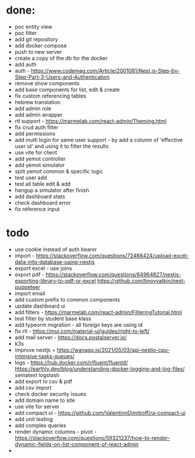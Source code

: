# done:
* poc entity view
* poc filter
* add git repository
* add docker compose
* push to new server
* create a copy of the db for the docker
* add auth
* auth - https://www.codemag.com/Article/2001081/Nest.js-Step-by-Step-Part-3-Users-and-Authentication
* remove show components
* add base components for list, edit & create
* fix custom referencing tables
* hebrew translation
* add admin role
* add admin wrapper
* rtl support - https://marmelab.com/react-admin/Theming.html
* fix crud auth filter
* add permissions
* add multi login for same user support - by add a column of 'effective user id' and using it to filter the results
* use vite for client
* add yemot controller
* add yemot simulator
* split yemot common & specific logic
* test user add
* test all table edit & add
* hangup a simulator after finish
* add dashboard stats
* check dashboard error
* fix reference input

# todo
* use cookie instead of auth bearer
* import - https://stackoverflow.com/questions/72488424/upload-excel-data-into-database-using-nestjs
* export excel - use joins
* export pdf - https://stackoverflow.com/questions/64964827/nestjs-exporting-library-to-pdf-or-excel
https://github.com/tinovyatkin/nest-puppeteer
* import email
* add custom prefix to common components
* update dashboard ui
* add filters - https://marmelab.com/react-admin/FilteringTutorial.html
* test filter by student base klass
* add typeorm migration - all foreign keys are using id
* fix rtl - https://mui.com/material-ui/guides/right-to-left/
* add mail server - https://docs.postalserver.io/
* k3s
* improve nestjs = https://wanago.io/2021/05/03/api-nestjs-cpu-intensive-tasks-queues/
* logs - https://hub.docker.com/r/fluent/fluentd/ https://earthly.dev/blog/understanding-docker-logging-and-log-files/ sematext logstash
* add export to csv & pdf
* add csv import
* check docker security issues
* add domain name to site
* use vite for server
* add compact ui - https://github.com/ValentinnDimitroff/ra-compact-ui
* add unit testing
* add complex queries
* render dynamic columns - pivot - https://stackoverflow.com/questions/59321237/how-to-render-dynamic-fields-on-list-component-of-react-admin
* 